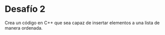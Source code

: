 # Desafío 2

Crea un código en C++ que sea capaz de insertar elementos a una lista de manera ordenada.
